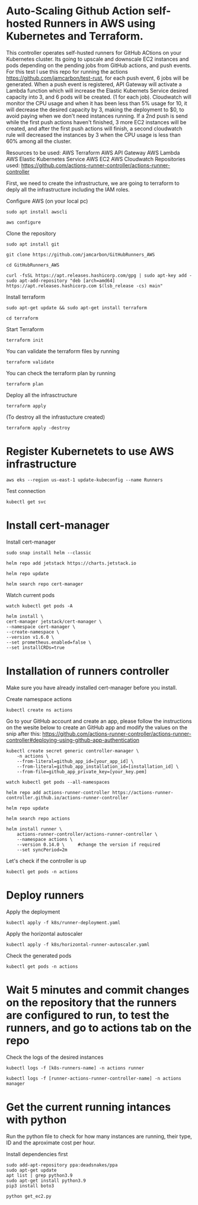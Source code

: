 # Auto-Scaling Github Action self-hosted Runners in AWS using Kubernetes and Terraform.

This controller operates self-husted runners for GitHub ACtions on your Kubernetes cluster.
Its going to upscale and downscale EC2 instances and pods depending on the pending jobs from GitHub actions, and push events.
For this test I use this repo for running the actions https://github.com/jamcarbon/test-rust, for each push event, 6 jobs will be generated.
When a push event is registered, API Gateway will activate a Lambda function which will increase the Elastic Kubernets Service desired capacity into 3, and 6 pods will be created. (1 for each job).
Cloudwatch will monitor the CPU usage and when it has been less than 5% usage for 10, it will decrease the desired capacity by 3, making the deployment to $0, to avoid paying when we don't need instances running.
If a 2nd push is send while the first push actions haven't finished, 3 more EC2 instances will be created, and after the first push actions will finish, a second cloudwatch rule will decreased the instances by 3 when the CPU usage is less than 60% among all the cluster.

Resources to be used:
AWS
Terraform
AWS API Gateway
AWS Lambda
AWS Elastic Kubernetes Service
AWS EC2
AWS Cloudwatch
Repositories used:
https://github.com/actions-runner-controller/actions-runner-controller

First, we need to create the infrastructure, we are going to terraform to deply all the infrastructure including the IAM roles.

Configure AWS (on your local pc)

    sudo apt install awscli

    aws configure

Clone the repository 

    sudo apt install git
    
    git clone https://github.com/jamcarbon/GitHubRunners_AWS

    cd GitHubRunners_AWS

    curl -fsSL https://apt.releases.hashicorp.com/gpg | sudo apt-key add -
    sudo apt-add-repository "deb [arch=amd64] https://apt.releases.hashicorp.com $(lsb_release -cs) main"

Install terraform 

    sudo apt-get update && sudo apt-get install terraform

    cd terraform

Start Terraform

    terraform init

You can validate the terraform files by running

    terraform validate

You can check the terraform plan by running

    terraform plan

Deploy all the infrasctructure

    terraform apply

(To destroy all the infrastucture created)

    terraform apply -destroy


# Register Kubernetets to use AWS infrastructure    

    aws eks --region us-east-1 update-kubeconfig --name Runners

Test connection

    kubectl get svc

# Install cert-manager

Install cert-manager

    sudo snap install helm --classic

    helm repo add jetstack https://charts.jetstack.io

    helm repo update

    helm search repo cert-manager

Watch current pods

    watch kubectl get pods -A

    helm install \
    cert-manager jetstack/cert-manager \
    --namespace cert-manager \
    --create-namespace \
    --version v1.6.0 \
    --set prometheus.enabled=false \
    --set installCRDs=true

  
# Installation of runners controller

Make sure you have already installed cert-manager before you install.

Create namespace actions

    kubectl create ns actions

Go to your GitHub account and create an app, please follow the instructions on the wesite below to create an GitHub app and modify the values on the snip after this:
https://github.com/actions-runner-controller/actions-runner-controller#deploying-using-github-app-authentication

    kubectl create secret generic controller-manager \
        -n actions \
        --from-literal=github_app_id=[your_app_id] \
        --from-literal=github_app_installation_id=[installation_id] \
        --from-file=github_app_private_key=[your_key.pem]

    watch kubectl get pods --all-namespaces

    helm repo add actions-runner-controller https://actions-runner-controller.github.io/actions-runner-controller

    helm repo update

    helm search repo actions

    helm install runner \
        actions-runner-controller/actions-runner-controller \
        --namespace actions \
        --version 0.14.0 \     #change the version if required
        --set syncPeriod=2m

Let's check if the controller is up

    kubectl get pods -n actions

# Deploy runners

Apply the deployment    

    kubectl apply -f k8s/runner-deployment.yaml

Apply the horizontal autoscaler    

    kubectl apply -f k8s/horizontal-runner-autoscaler.yaml

Check the generated pods 

    kubectl get pods -n actions

# Wait 5 minutes and commit changes on the repository that the runners are configured to run, to test the runners, and go to actions tab on the repo

Check the logs of the desired instances

    kubectl logs -f [k8s-runners-name] -n actions runner

    kubectl logs -f [runner-actions-runner-controller-name] -n actions manager


# Get the current running intances with python

Run the python file to check for how many instances are running, their type, ID and the aproximate cost per hour.

Install dependencies first

    sudo add-apt-repository ppa:deadsnakes/ppa
    sudo apt-get update
    apt list | grep python3.9
    sudo apt-get install python3.9
    pip3 install boto3

    python get_ec2.py
